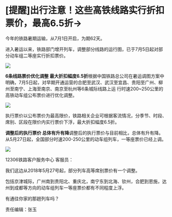 # [提醒]出行注意！这些高铁线路实行折扣票价，最高6.5折→

今年的铁路暑期运输，从7月1日开启，为期62天。

进入暑运以来，铁路部门增开列车，调整部分线路的运行图，已于7月5日起对部分动车组二等座实行折扣票价。

![](http://n.sinaimg.cn/news/transform/111/w550h361/20180708/-du0-hezpzwt6541221.jpg)

**6条线路票价优化调整 最大折扣幅度6.5折**根据中国铁路总公司在暑运调图方案中明确，7月5日起，对早期开通运营的合肥至武汉、武汉至宜昌、贵阳至广州、柳州至南宁、上海至南京、南京至杭州等6条城际线路上运
行时速200~250公里的高铁动车组公布票价进行优化调整。

![](http://n.sinaimg.cn/news/transform/114/w550h364/20180708/oZBh-hezpzwt6541278.jpg)

执行票价以公布票价为最高限价，铁路相关企业可根据客流情况，分季节、时段、席别、区段在限价内实行票价下浮，最大折扣幅度6.5折。

**调整后的执行票价 总体有升有降**调整后的执行票价与目前相比，总体有升有降。从5月27日起，全国部分时速200-250公里的动车组列车，一等座票价已经上调。

![](http://n.sinaimg.cn/news/transform/110/w550h360/20180708/XFOB-hezpzwt6541370.jpg)

12306铁路客户服务中心 客服员：

我们这边从2018年5月27号起，部分列车高等席别票价有一个调整。

包括京津城际，广州南到贵阳北、重庆北，南宁东到北海、钦州，合肥到恩施，达州到成都等方向的动车组列车一等座票价都有不同程度上浮。

有通往你家的那趟列车吗？

责任编辑：张玉

